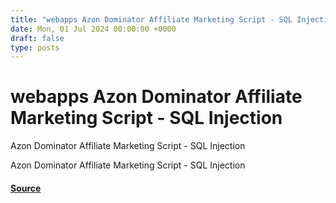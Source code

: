 ```yaml
---
title: "webapps Azon Dominator Affiliate Marketing Script - SQL Injection"
date: Mon, 01 Jul 2024 00:00:00 +0000
draft: false
type: posts
---
```

# webapps Azon Dominator Affiliate Marketing Script - SQL Injection





Azon Dominator Affiliate Marketing Script - SQL Injection

Azon Dominator Affiliate Marketing Script - SQL Injection

#### [Source](https://www.exploit-db.com/exploits/52059)

